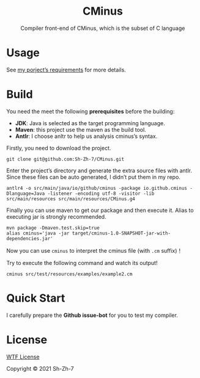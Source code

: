 <h1 align="center">CMinus</h1>

<p align="center">Compiler front-end of CMinus, which is the subset of C language</p>

# Usage

See [my porject’s requirements](doc/) for more details.



# Build

You need the meet the following **prerequisites** before the building:

- **JDK**: Java is selected as the target programming language.
- **Maven**: this project use the maven as the build tool.
- **Antlr**: I choose anltr to help us analysis cminus’s syntax.

Firstly, you need to download the project.

```
git clone git@github.com:Sh-Zh-7/CMinus.git
```

Enter the project’s directory and generate the extra source files with antlr. Since these files can be auto generated, I didn’t put them in my repo.

```
antlr4 -o src/main/java/io/github/cminus -package io.github.cminus -Dlanguage=Java -listener -encoding utf-8 -visitor -lib src/main/resources src/main/resources/CMinus.g4
```

Finally you can use maven to get our package and then execute it. Alias to executing jar is strongly recommended.

```
mvn package -Dmaven.test.skip=true
alias cminus='java -jar target/cminus-1.0-SNAPSHOT-jar-with-dependencies.jar'
```

Now you can use `cminus` to interpret the cminus file (with `.cm` suffix)！

Try to execute the following command and watch its output!

```
cminus src/test/resources/examples/example2.cm
```



# Quick Start

I carefully prepare the **Github issue-bot** for you to test my compiler.



# License

[WTF License](LICENSE)

Copyright © 2021 Sh-Zh-7